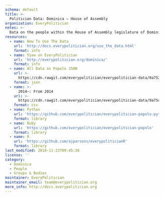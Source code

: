 ```yaml
---
schema: default
title: >-
  Politician Data: Dominica — House of Assembly
organization: EveryPolitician
notes: >-
  Data on the people within the House of Assembly legislature of Dominica.
resources:
  - name: How To Use The Data
    url: 'http://docs.everypolitician.org/use_the_data.html'
    format: info
  - name: View on EveryPolitician
    url: 'http://everypolitician.org/dominica/'
    format: info
  - name: All Data as Popolo JSON
    url: >-
      https://cdn.rawgit.com/everypolitician/everypolitician-data/0a7523ef20764a895d694fc6269d371de6d38934/data/Dominica/House_of_Assembly/ep-popolo-v1.0.json
    format: json
  - name: >-
      2014–: From 2014
    url: >-
      https://cdn.rawgit.com/everypolitician/everypolitician-data/9a75c94fb3f01a45e5616242dec9743ba96f137f/data/Dominica/House_of_Assembly/term-2014.csv
    format: csv
  - name: Python
    url: 'https://github.com/everypolitician/everypolitician-popolo-python'
    format: library
  - name: Ruby
    url: 'https://github.com/everypolitician/everypolitician-popolo'
    format: library
  - name: R
    url: 'https://github.com/ajparsons/everypoliticianR'
    format: library
last_modified: 2018-11-23T09:45:38
license: ''
category:
  - Dominica
  - People
  - Groups & Bodies
maintainer: EveryPolitician
maintainer_email: team@everypolitician.org
more_info: http://docs.everypolitician.org
---
```

